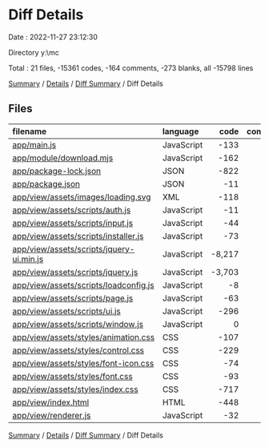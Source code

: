 # Diff Details

Date : 2022-11-27 23:12:30

Directory y:\\mc

Total : 21 files,  -15361 codes, -164 comments, -273 blanks, all -15798 lines

[Summary](results.md) / [Details](details.md) / [Diff Summary](diff.md) / Diff Details

## Files
| filename | language | code | comment | blank | total |
| :--- | :--- | ---: | ---: | ---: | ---: |
| [app/main.js](/app/main.js) | JavaScript | -133 | -39 | -11 | -183 |
| [app/module/download.mjs](/app/module/download.mjs) | JavaScript | -162 | -23 | -15 | -200 |
| [app/package-lock.json](/app/package-lock.json) | JSON | -822 | 0 | -1 | -823 |
| [app/package.json](/app/package.json) | JSON | -11 | 0 | 0 | -11 |
| [app/view/assets/images/loading.svg](/app/view/assets/images/loading.svg) | XML | -118 | 0 | 0 | -118 |
| [app/view/assets/scripts/auth.js](/app/view/assets/scripts/auth.js) | JavaScript | -11 | 0 | -1 | -12 |
| [app/view/assets/scripts/input.js](/app/view/assets/scripts/input.js) | JavaScript | -44 | 0 | -3 | -47 |
| [app/view/assets/scripts/installer.js](/app/view/assets/scripts/installer.js) | JavaScript | -73 | -1 | -2 | -76 |
| [app/view/assets/scripts/jquery-ui.min.js](/app/view/assets/scripts/jquery-ui.min.js) | JavaScript | -8,217 | -4 | -1 | -8,222 |
| [app/view/assets/scripts/jquery.js](/app/view/assets/scripts/jquery.js) | JavaScript | -3,703 | -1 | 0 | -3,704 |
| [app/view/assets/scripts/loadconfig.js](/app/view/assets/scripts/loadconfig.js) | JavaScript | -8 | 0 | -1 | -9 |
| [app/view/assets/scripts/page.js](/app/view/assets/scripts/page.js) | JavaScript | -63 | -4 | -7 | -74 |
| [app/view/assets/scripts/ui.js](/app/view/assets/scripts/ui.js) | JavaScript | -296 | -46 | -15 | -357 |
| [app/view/assets/scripts/window.js](/app/view/assets/scripts/window.js) | JavaScript | 0 | 0 | -1 | -1 |
| [app/view/assets/styles/animation.css](/app/view/assets/styles/animation.css) | CSS | -107 | -6 | -20 | -133 |
| [app/view/assets/styles/control.css](/app/view/assets/styles/control.css) | CSS | -229 | -6 | -43 | -278 |
| [app/view/assets/styles/font-icon.css](/app/view/assets/styles/font-icon.css) | CSS | -74 | 0 | -16 | -90 |
| [app/view/assets/styles/font.css](/app/view/assets/styles/font.css) | CSS | -93 | -1 | -17 | -111 |
| [app/view/assets/styles/index.css](/app/view/assets/styles/index.css) | CSS | -717 | -23 | -101 | -841 |
| [app/view/index.html](/app/view/index.html) | HTML | -448 | -9 | -13 | -470 |
| [app/view/renderer.js](/app/view/renderer.js) | JavaScript | -32 | -1 | -5 | -38 |

[Summary](results.md) / [Details](details.md) / [Diff Summary](diff.md) / Diff Details